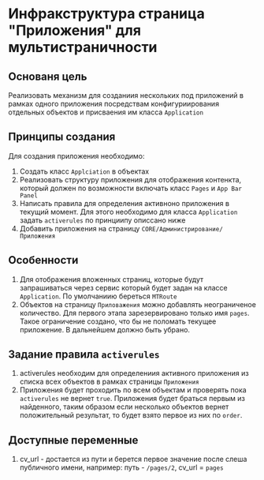 # Инфракструктура страница "Приложения" для мультистраничности

## Основаня цель

Реализовать механизм для созданиия нескольких под приложений в рамках одного приложения посредствам конфигуриирования отдельных объектов и присваения им класса `Application`

## Принципы создания

Для создания приложения необходимо:

1. Создать класс `Applciation` в объектах
1. Реализовать структуру приложения для отображения контенкта, который должен по возможности включать класс `Pages` и `App Bar Panel`
1. Написать правила для определения активноно приложения в текущий момент. Для этого необходимо для класса `Application` задать `activerules` по принциипу описсано ниже
1. Добавить приложения на страницу `CORE/Администрирование/Приложения`

## Особенности

1. Для отображения вложенных страниц, которые будут запрашиваться через сервис который будет задан на классе `Application`. По умолчаниию береться `MTRoute`
1. Объектов на страницу `Приловажения` можно добавлять неограниченое количество. Для первого этапа зарезервировано только имя `pages`. Такое ограничение создано, что бы не поломать текущее приложение. В дальнейшем должно быть убрано.

## Задание правила `activerules`

1. activerules необходим для определениия активного приложения из списка всех объектов в рамках страницы `Приложения`
1. Приложения будет проходить по всем объектам и проверять пока `activerules` не вернет `true`. Приложения будет браться первым из найденного, таким образом если несколько объектов вернет положительный результат, то будет взято первое из них по `order`.


## Доступные переменные

1. cv_url - достается из пути и берется первое значение после слеша публичного имени, например: путь - `/pages/2`, cv_url = `pages`
